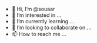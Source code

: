 - 👋 Hi, I’m @souaar
- 👀 I’m interested in ...
- 🌱 I’m currently learning ...
- 💞️ I’m looking to collaborate on ...
- 📫 How to reach me ...

<!---
souaar/souaar is a ✨ special ✨ repository because its `README.md` (this file) appears on your GitHub profile.
You can click the Preview link to take a look at your changes.
--->
